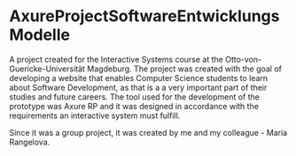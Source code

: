 # AxureProjectSoftwareEntwicklungsModelle
A project created for the Interactive Systems course at the Otto-von-Guericke-Universität Magdeburg. 
The project was created with the goal of developing a website that enables Computer Science students to learn about Software Development, 
as that is a a very important part of their studies and future careers. 
The tool used for the development of the prototype was Axure RP 
and it was designed in accordance with the requirements an interactive system must fulfill. 

Since it was a group project, it was created by me and my colleague - Maria Rangelova.
